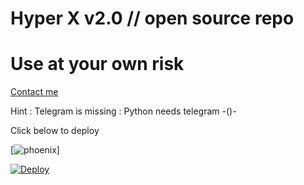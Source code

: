 # Hyper X v2.0 // open source repo


# Use at your own risk


[Contact me](https://t.me/Light_bring_er)


 Hint : Telegram is missing 
       : Python needs telegram -()-
 

Click below to deploy



[![phoenix](https://telegra.ph/file/a16754eca5f2cac0af54f.jpg)]





[![Deploy](https://www.herokucdn.com/deploy/button.svg)](https://heroku.com/deploy?template=https://github.com/Deepak15011/jaacksparrow.git)

